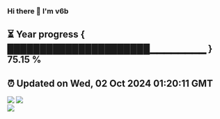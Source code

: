 ### Hi there 👋  I'm v6b  
⏳ Year progress { ██████████████████████▁▁▁▁▁▁▁▁ } 75.15 %
---
⏰ Updated on Wed, 02 Oct 2024 01:20:11 GMT
---
![](https://github-readme-stats.vercel.app/api?username=v6b&bg_color=30,e96443,904e95&title_color=fff&text_color=fff&layout=compact)
![](https://github-readme-stats.vercel.app/api/top-langs/?username=v6b&layout=compact&bg_color=30,e96443,904e95&title_color=fff&text_color=fff)  
![](https://gcore.jsdelivr.net/gh/v6b/v6b@main/assets/github-contribution-grid-snake.svg)

